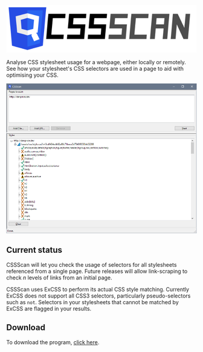 ![](Resources/logo.png)

Analyse CSS stylesheet usage for a webpage, either locally or remotely. See how your stylesheet's CSS selectors are used in a page to aid with optimising your CSS.

![](Resources/screenshot.png)

## Current status
CSSScan will let you check the usage of selectors for all stylesheets referenced from a single page. Future releases will allow link-scraping to check _n_ levels of links from an initial page.

CSSScan uses ExCSS to perform its actual CSS style matching. Currently ExCSS does not support all CSS3 selectors, particularly pseudo-selectors such as `not`. Selectors in your stylesheets that cannot be matched by ExCSS are flagged in your results.


## Download
To download the program, [click here](https://github.com/flexplate/CssScan/releases/latest).